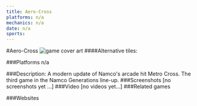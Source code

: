 ```yaml
---
title: Aero-Cross
platforms: n/a
mechanics: n/a
date: n/a
sports: 
---
```

#Aero-Cross
![game cover art](//images.igdb.com/igdb/image/upload/t_cover_big/ysvtunyi7g9wnieguqec.jpg "Logo Title Text 1")
####Alternative tiles:

###Platforms
n/a

###Description:
A modern update of Namco's arcade hit Metro Cross. The third game in the Namco Generations line-up.
###Screenshots
[no screenshots yet ...]
###Video
[no videos yet...]
###Related games

###Websites

